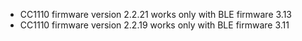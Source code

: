 *  CC1110 firmware version 2.2.21 works only with BLE firmware 3.13
*  CC1110 firmware version 2.2.19 works only with BLE firmware 3.11
